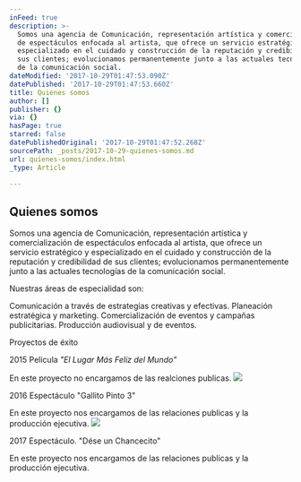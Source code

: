 ```yaml
---
inFeed: true
description: >-
  Somos una agencia de Comunicación, representación artística y comercialización
  de espectáculos enfocada al artista, que ofrece un servicio estratégico y
  especializado en el cuidado y construcción de la reputación y credibilidad de
  sus clientes; evolucionamos permanentemente junto a las actuales tecnologías
  de la comunicación social.
dateModified: '2017-10-29T01:47:53.090Z'
datePublished: '2017-10-29T01:47:53.660Z'
title: Quienes somos
author: []
publisher: {}
via: {}
hasPage: true
starred: false
datePublishedOriginal: '2017-10-29T01:47:52.268Z'
sourcePath: _posts/2017-10-29-quienes-somos.md
url: quienes-somos/index.html
_type: Article

---
```

## Quienes somos

Somos una agencia de Comunicación, representación artística y comercialización de espectáculos enfocada al artista, que ofrece un servicio estratégico y especializado en el cuidado y construcción de la reputación y credibilidad de sus clientes; evolucionamos permanentemente junto a las actuales tecnologías de la comunicación social.

Nuestras áreas de especialidad son:

Comunicación a través de estrategias creativas y efectivas. Planeación estratégica y marketing. Comercialización de eventos y campañas publicitarias. Producción audiovisual y de eventos.

Proyectos de éxito

2015 Pelicula _"El Lugar Más Feliz del Mundo"_

En este proyecto no encargamos de las realciones publicas.
![](https://the-grid-user-content.s3-us-west-2.amazonaws.com/52602669-f653-4831-9b1e-b4e908bad6c1.jpg)

2016 Espectáculo "Gallito Pinto 3"

En este proyecto nos encargamos de las relaciones publicas y la producción ejecutiva.
![](https://the-grid-user-content.s3-us-west-2.amazonaws.com/bac74779-1e31-4db2-a9f7-61fc9b4d5bc2.jpg)

2017 Espectáculo. "Dése un Chancecito"

En este proyecto nos encargamos de las relaciones publicas y la producción ejecutiva.
